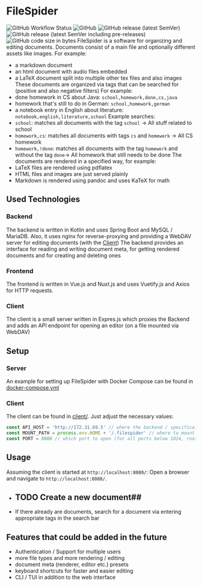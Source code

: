# FileSpider
![GitHub Workflow Status](https://img.shields.io/github/actions/workflow/status/kruemmelspalter/filespider/docker.yml)
![GitHub](https://img.shields.io/github/license/kruemmelspalter/filespider)
![GitHub release (latest SemVer)](https://img.shields.io/github/v/release/kruemmelspalter/filespider)
![GitHub release (latest SemVer including pre-releases)](https://img.shields.io/github/v/release/kruemmelspalter/filespider?include_prereleases)
![GitHub code size in bytes](https://img.shields.io/github/languages/code-size/kruemmelspalter/filespider)
FileSpider is a software for organizing and editing documents.
Documents consist of a main file and optionally different assets like images.
For example:
- a markdown document
- an html document with audio files embedded
- a LaTeX document split into multiple other tex files and also images
These documents are organized via tags that can be searched for (positive and also negative filters)
For example:
- done homework in CS about Java: `school,homework,done,cs,java`
- homework that's still to do in German: `school,homework,german`
- a notebook entry in English about literature: `notebook,english,literature,school`
Example searches:
- `school`: matches all documents with the tag `school` -> All stuff related to school
- `homework,cs`: matches all documents with tags `cs` and `homework` -> All CS homework
- `homework,!done`: matches all documents with the tag `homework` and without the tag `done`-> All homework that still needs to be done
The documents are rendered in a specified way, for example:
- LaTeX files are rendered using pdflatex
- HTML files and images are just served plainly
- Markdown is rendered using pandoc and uses KaTeX for math

## Used Technologies
### Backend
The backend is written in Kotlin and uses Spring Boot and MySQL / MariaDB.
Also, it uses nginx for reverse-proxying and providing a WebDAV server for editing documents (with the [Client](#client))
The backend provides an interface for reading and writing document meta, for getting rendered documents and for creating and deleting ones
### Frontend
The frontend is written in Vue.js and Nuxt.js and uses Vuetify.js and Axios for HTTP requests.
### Client
The client is a small server written in Expres.js which proxies the Backend and adds an API endpoint for opening an editor (on a file mounted via WebDAV)

## Setup
### Server
An example for setting up FileSpider with Docker Compose can be found in [docker-compose.yml](docker-compose.yml)
### Client
The client can be found in [client/](client/). Just adjust the necessary values:
```js
const API_HOST = 'http://172.31.69.5' // where the backend / specifically nginx is hosted
const MOUNT_PATH = process.env.HOME + '/.filespider' // where to mount the WebDAV share
const PORT = 8080 // which port to open (for all ports below 1024, root privileges are needed)
```
## Usage
Assuming the client is started at `http://localhost:8080/`: Open a browser and navigate to `http://localhost:8080/`. 
- ## TODO Create a new document##
- If there already are documents, search for a document via entering appropriate tags in the search bar

## Features that could be added in the future
- Authentication / Support for multiple users
- more file types and more rendering / editing
- document meta (renderer, editor etc.) presets
- keyboard shortcuts for faster and easier editing
- CLI / TUI in addition to the web interface
